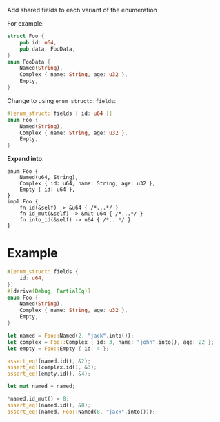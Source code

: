 Add shared fields to each variant of the enumeration

For example:

```rust
struct Foo {
    pub id: u64,
    pub data: FooData,
}
enum FooData {
    Named(String),
    Complex { name: String, age: u32 },
    Empty,
}
```

Change to using `enum_struct::fields`:

```rust
#[enum_struct::fields { id: u64 }]
enum Foo {
    Named(String),
    Complex { name: String, age: u32 },
    Empty,
}
```

**Expand into**:

```rust,ignore
enum Foo {
    Named(u64, String),
    Complex { id: u64, name: String, age: u32 },
    Empty { id: u64 },
}
impl Foo {
    fn id(&self) -> &u64 { /*...*/ }
    fn id_mut(&self) -> &mut u64 { /*...*/ }
    fn into_id(&self) -> u64 { /*...*/ }
}
```


# Example

```rust
#[enum_struct::fields {
    id: u64,
}]
#[derive(Debug, PartialEq)]
enum Foo {
    Named(String),
    Complex { name: String, age: u32 },
    Empty,
}

let named = Foo::Named(2, "jack".into());
let complex = Foo::Complex { id: 3, name: "john".into(), age: 22 };
let empty = Foo::Empty { id: 4 };

assert_eq!(named.id(), &2);
assert_eq!(complex.id(), &3);
assert_eq!(empty.id(), &4);

let mut named = named;

*named.id_mut() = 8;
assert_eq!(named.id(), &8);
assert_eq!(named, Foo::Named(8, "jack".into()));
```
